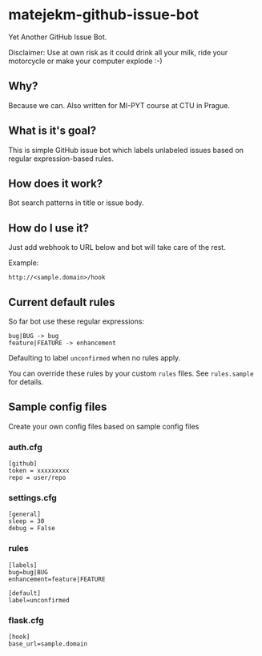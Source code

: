 # matejekm-github-issue-bot
Yet Another GitHub Issue Bot.

Disclaimer: Use at own risk as it could drink all your milk, ride your motorcycle or make your computer explode :-)

## Why?
Because we can. Also written for MI-PYT course at CTU in Prague.

## What is it's goal?
This is simple GitHub issue bot which labels unlabeled issues based on regular expression-based rules.

## How does it work?
Bot search patterns in title or issue body.

## How do I use it?
Just add webhook to URL below and bot will take care of the rest.

Example:

    http://<sample.domain>/hook

## Current default rules
So far bot use these regular expressions:

    bug|BUG -> bug
    feature|FEATURE -> enhancement

Defaulting to label `unconfirmed` when no rules apply.

You can override these rules by your custom `rules` files. See `rules.sample` for details.

## Sample config files

Create your own config files based on sample config files

### auth.cfg

    [github]
    token = xxxxxxxxx
    repo = user/repo

### settings.cfg

    [general]
    sleep = 30
    debug = False

### rules

    [labels]
    bug=bug|BUG
    enhancement=feature|FEATURE

    [default]
    label=unconfirmed

### flask.cfg

    [hook]
    base_url=sample.domain
